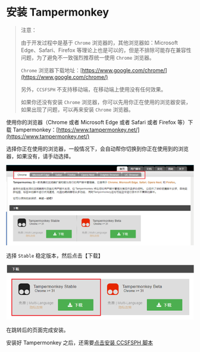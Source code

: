 # 安装 Tampermonkey

> 注意：
>
> 由于开发过程中是基于 `Chrome` 浏览器的，其他浏览器如：Microsoft Edge、Safari、Firefox 等理论上也是可以的，但是不排除可能存在兼容性问题，为了避免不一致强烈推荐统一使用 `Chrome` 浏览器。
>
> `Chrome` 浏览器下载地址：[https://www.google.com/chrome/](https://www.google.com/chrome/)
>
> 另外，`CCSFSPH` 不支持移动端，在移动端上使用没有任何效果。
>
> 如果你还没有安装 `Chrome` 浏览器，你可以先用你正在使用的浏览器安装，如果出现了问题，可以再来安装 `Chrome` 浏览器。

使用你的浏览器（Chrome 或者 Microsoft Edge 或者 Safari 或者 Firefox 等）下载 Tampermonkey：[https://www.tampermonkey.net/](https://www.tampermonkey.net/)

选择你正在使用的浏览器，一般情况下，会自动帮你切换到你正在使用到的浏览器，如果没有，请手动选择。

![image-20221208210307042](./pictures/install-tampermonkey/image-20221208210307042.png)

选择 `Stable` 稳定版本，然后点击【下载】

![image-20221208210156516](./pictures/install-tampermonkey/image-20221208210156516.png)

在跳转后的页面完成安装。

安装好 Tampermonkey 之后，还需要[点击安装 CCSFSPH 脚本](./install-ccsfsph-script)
